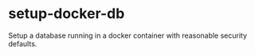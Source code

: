 # setup-docker-db
Setup a database running in a docker container with reasonable security defaults.
